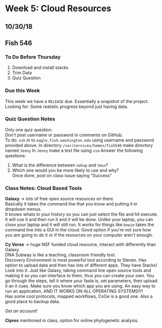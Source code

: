 # Week 5: Cloud Resources
## 10/30/18
## Fish 546

### To Do Before Thursday
1. Download and install stacks
2. Trim Data
3. Quiz Question

### Due this Week
This week we have a `RELEASE` due. Essentially a snapshot of the project.  
Looking for: Some realistic progress beyond just having data.

### Quiz Question Notes
Only one quiz question.   
Don't post username or password in comments on GitHub.  
To do:
`ssh` in to `eagle.fish.washington.edu` using username and password provided above.
In directory `/var/services/homes/fish546` make directory named `Jenny`
In `Jenny` make a text file using `vim`
Answer the following questions:  
1. What is the difference between `nohup` and `tmux`?  
2. Which one would you be more likely to use and why?  
Once done, post on class issue saying "Success"

### Class Notes: Cloud Based Tools
**Galaxy** -> lots of free open source resources on there  
Basically it takes the command line that you know and putting it in dropdown menus.  
It knows whats in your history so you can just select the file and hit execute. It will cue it and then run it and it will be done. Unlike your laptop, you can close your laptop and it will still run. It works for things like `bowie` takes the command line into a GUI in the cloud. Good option if you're not sure how you are going to do it or if the resources on your computer aren't enough.

**Cy Verse** -> huge NSF funded cloud resource, interact with differently than Galaxy    
DNA Subway is like a teaching, classroom friendly tool.    
Discovery Environment is most powerful tool according to Steven. Has option to upload data and then has lots of different apps. They have Stacks! Look into it. Just like Galaxy, taking command line open source tools and making it so you can interface to them, thus you can create your own. You go through the steps, tell it where your fasta is, set parameters, then upload it an it cues. Make sure you know which app you are using. An easy way to run an application, AND IT WORKS ON ALL OPERATING SYSTEMS!!!!  
Has some cool protocols, mapped workflows, CoGe is a good one.
Also a good place to backup data. 

*Get an account!*

**Cipres** mentioned in class, option for online phylogenetic analysis.